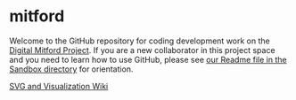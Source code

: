 mitford
=======

Welcome to the GitHub repository for coding development work on the [Digital Mitford Project](http://digitalmitford.org).
If you are a new collaborator in this project space and you need to learn how to use GitHub, please see [our Readme file in the Sandbox directory](https://github.com/ebeshero/mitford/blob/master/SANDBOX-for-orientation/Sandbox.md) for orientation. 

[SVG and Visualization Wiki](https://github.com/ebeshero/mitford/wiki/SVG-and-Visualization-Resources)
